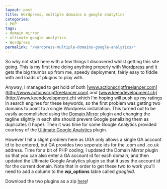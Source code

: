 ```yaml
---
layout: post
title: Wordpress, multiple domains & google analytics
categories:
- PHP
tags:
- domain mirror
- ultimate google analytics
- Wordpress
permalink: "/wordpress-multiple-domains-google-analytics/"
---
```


So why not start here with a few things I discovered whilst getting this site going. This is my first time doing anything properly with [Wordpress](http://wordpress.org) and it gets the big thumbs up from me, speedy deployment, fairly easy to fiddle with and loads of plugins to play with.

Anyway, I managed to get hold of both [www.actionscriptfreelancer.com](http://www.actionscriptfreelancer.com) and [www.keendevelopment.ch](http://www.keendevelopment.ch) which I'm hoping will push up my ratings in search engines for these keywords, so the first problem was getting two domains to point to a single Wordpress installation. This turned out to be easily accomplished using the [Domain Mirror](http://mcaleavy.org/code/domain-mirror/) plugin and changing the tagline slightly in each site should prevent Google penalizing them as duplicates (I hope). Then it was time for some Google Analytics provided courtesy of the [Ultimate Google Analytics](http://wordpress.org/extend/plugins/ultimate-google-analytics/) plugin.

However I hit a slight problem here as UGA only allows a single GA account id to be entered, but GA provides two seperate ids for the .com and .co.uk address. Time for a bit of PHP coding; I updated the Domain Mirror plugin so that you can also enter a GA account id for each domain, and then updated the Ultimate Google Analytics plugin so that it uses the account id for the current domain. Note that in order to get these two to work you'll need to add a column to the **wp_options** table called *googleid*.

Download the two plugins as a zip [here](http://freelance.localhost/wp-content/uploads/2008/04/plugins.zip)!
